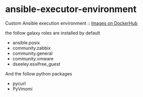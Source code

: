 # ansible-executor-environment

Custom Ansible execution environment :: [Images on DockerHub](https://hub.docker.com/r/fbraz3/ansible-executor-environment)

the follow galaxy roles are installed by default

- ansible.posix
- community.zabbix
- community.general
- community.vmware
- dseeley.esxifree_guest

And the follow python packages

- pycurl
- PyVmomi
